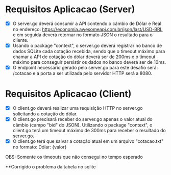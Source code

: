 # Requisitos Aplicacao (Server)
- [x] O server.go deverá consumir a API contendo o câmbio de Dólar e Real no endereço: https://economia.awesomeapi.com.br/json/last/USD-BRL e em seguida deverá retornar no formato JSON o resultado para o cliente.
- [x] Usando o package "context", o server.go deverá registrar no banco de dados SQLite cada cotação recebida, sendo que o timeout máximo para chamar a API de cotação do dólar deverá ser de 200ms e o timeout máximo para conseguir persistir os dados no banco deverá ser de 10ms.
- [x] O endpoint necessário gerado pelo server.go para este desafio será: /cotacao e a porta a ser utilizada pelo servidor HTTP será a 8080.
# Requisitos Aplicacao (Client)
- [x] O client.go deverá realizar uma requisição HTTP no server.go solicitando a cotação do dólar.
- [x] O client.go precisará receber do server.go apenas o valor atual do câmbio (campo "bid" do JSON). Utilizando o package "context", o client.go terá um timeout máximo de 300ms para receber o resultado do server.go.
- [x] O client.go terá que salvar a cotação atual em um arquivo "cotacao.txt" no formato: Dólar: {valor}  

OBS: Somente os timeouts que não consegui no tempo esperado

**Corrigido o problema da tabela no sqlite

